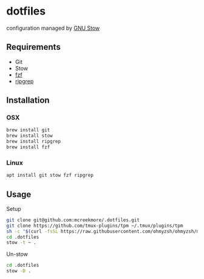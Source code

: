 # dotfiles

configuration managed by [GNU Stow](https://www.gnu.org/software/stow/)

## Requirements

- Git
- Stow
- [fzf](https://github.com/junegunn/fzf)
- [ripgrep](https://github.com/BurntSushi/ripgrep)



## Installation

### OSX

```bash
brew install git
brew install stow
brew install ripgrep
brew install fzf
```

### Linux

```bash
apt install git stow fzf ripgrep
```

## Usage

Setup

```bash
git clone git@github.com:mcreekmore/.dotfiles.git
git clone https://github.com/tmux-plugins/tpm ~/.tmux/plugins/tpm
sh -c "$(curl -fsSL https://raw.githubusercontent.com/ohmyzsh/ohmyzsh/master/tools/install.sh)"
cd .dotfiles
stow -t ~ .
```

Un-stow
```bash
cd .dotfiles
stow -D .
```
